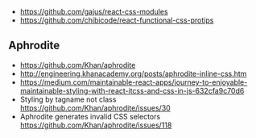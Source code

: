 - https://github.com/gajus/react-css-modules
- https://github.com/chibicode/react-functional-css-protips

## Aphrodite

- https://github.com/Khan/aphrodite
- http://engineering.khanacademy.org/posts/aphrodite-inline-css.htm
- https://medium.com/maintainable-react-apps/journey-to-enjoyable-maintainable-styling-with-react-itcss-and-css-in-js-632cfa9c70d6
- Styling by tagname not class https://github.com/Khan/aphrodite/issues/30
- Aphrodite generates invalid CSS selectors https://github.com/Khan/aphrodite/issues/118
